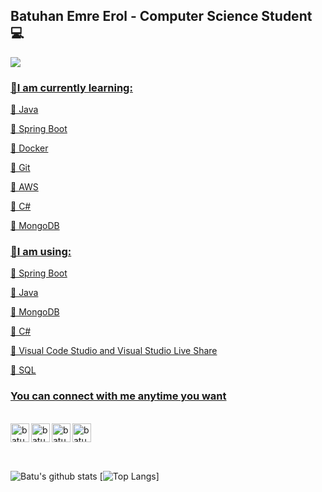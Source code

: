 ## Batuhan Emre Erol -  Computer Science Student 💻

  <a href="https://www.linkedin.com/in/batuhan-emre-erol-0a3298203/">
  <img src="https://img.shields.io/badge/linkedin-%230077B5.svg?&style=for-the-badge&logo=linkedin&logoColor=white" />

### 🔎I am currently learning: 


🥮
Java

🥮
Spring Boot

🥮
Docker

🥮
Git

🥮
AWS

🥮
C#
  
🥮
MongoDB

### 🔮I am using: 


🥮
Spring Boot

🥮
Java

🥮
MongoDB
  
🥮
C#

🥮
Visual Code Studio and Visual Studio Live Share
  
🥮
SQL




### You can connect with me anytime you want

<br/>

<a href="https://www.linkedin.com/in/batuhan-emre-erol-0a3298203/">
  <img align="left" alt="batuhan-emre-erol-0a3298203 | LinkedIn" width="30px" src="https://cdn.jsdelivr.net/npm/simple-icons@v3/icons/linkedin.svg" />
</a>
<a href="https://twitter.com/batueerol">
  <img align="left" alt="batueerol | Twitter" width="30px" src="https://cdn.jsdelivr.net/npm/simple-icons@v3/icons/twitter.svg" />
</a>
<a href="https://www.instagram.com/batueerol/">
  <img align="left" alt="batueerol | Instagram" width="30px" src="https://cdn.jsdelivr.net/npm/simple-icons@v3/icons/instagram.svg" />
</a>
<a href="https://www.hackerrank.com/batueerol">
  <img align="left" alt="batueerol | Hackerrank" width="30px" src="https://cdn.jsdelivr.net/npm/simple-icons@v3/icons/hackerrank.svg" />
  
</a> <br>

<br />

![Batu's github stats](https://github-readme-stats.vercel.app/api?username=batueerol&show_icons=true&theme=tokyonight)
[![Top Langs](https://github-readme-stats.vercel.app/api/top-langs/?username=batueerol&show_icons=true&theme=tokyonight)]
